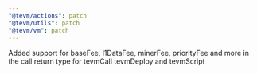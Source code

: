 ```yaml
---
"@tevm/actions": patch
"@tevm/utils": patch
"@tevm/vm": patch
---
```


Added support for baseFee, l1DataFee, minerFee, priorityFee and more in the call return type for tevmCall tevmDeploy and tevmScript
